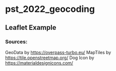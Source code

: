 # pst_2022_geocoding

## Leaflet Example
### Sources:
GeoData by https://overpass-turbo.eu/
MapTiles by https://tile.openstreetmap.org/
Dog Icon by https://materialdesignicons.com/
